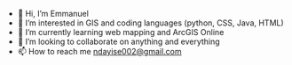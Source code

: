 - 👋 Hi, I’m Emmanuel
- 👀 I’m interested in GIS and coding languages (python, CSS, Java, HTML)
- 🌱 I’m currently learning web mapping and ArcGIS Online
- 💞️ I’m looking to collaborate on anything and everything
- 📫 How to reach me ndayise002@gmail.com

<!---
ndayise9/ndayise9 is a ✨ special ✨ repository because its `README.md` (this file) appears on your GitHub profile.
You can click the Preview link to take a look at your changes.
--->
